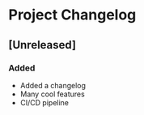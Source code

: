 # Project Changelog

## [Unreleased]

### Added

- Added a changelog
- Many cool features
- CI/CD pipeline
